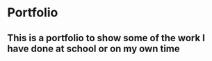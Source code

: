 # Portfolio
## This is a portfolio to show some of the work I have done at school or on my own time

